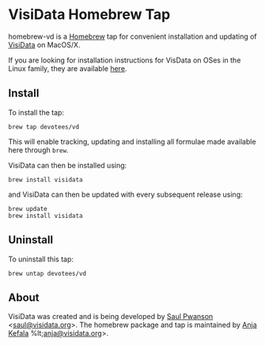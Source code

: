 # VisiData Homebrew Tap

homebrew-vd is a [Homebrew](http://brew.sh) tap for convenient installation and updating of [VisiData](http://visidata.org) on MacOS/X.

If you are looking for installation instructions for VisData on OSes in the Linux family, they are available [here](https://github.com/saulpw/visidata#install).

## Install

To install the tap:

```
brew tap devotees/vd
```

This will enable tracking, updating and installing all formulae made available here through `brew`.

VisiData can then be installed using:

```
brew install visidata
```

and VisiData can then be updated with every subsequent release using:

```
brew update
brew install visidata
```

## Uninstall

To uninstall this tap:

```
brew untap devotees/vd
```

## About
VisiData was created and is being developed by [Saul Pwanson](saul.pw) &lt;saul@visidata.org&gt;. The homebrew package and tap is maintained by [Anja Kefala](https://github.com/anjakefala) %lt;anja@visidata.org&gt;.

